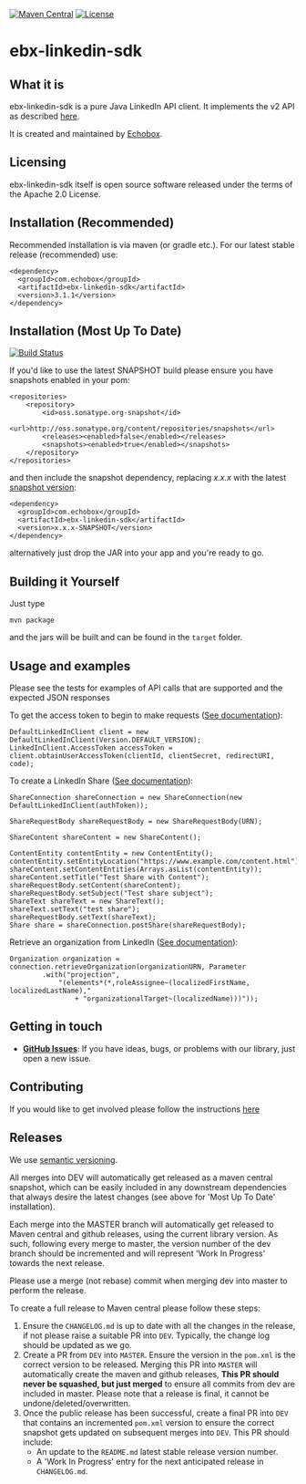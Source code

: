 [![Maven Central](https://img.shields.io/maven-central/v/com.echobox/ebx-linkedin-sdk.svg?label=Maven%20Central)](https://search.maven.org/search?q=g:%22com.echobox%22%20AND%20a:%22ebx-linkedin-sdk%22) [![License](https://img.shields.io/badge/License-Apache%202.0-blue.svg)](https://raw.githubusercontent.com/ebx/ebx-linkedin-sdk/master/LICENSE) 

# ebx-linkedin-sdk

## What it is

ebx-linkedin-sdk is a pure Java LinkedIn API client. It implements the v2 API as described 
[here](https://docs.microsoft.com/en-us/linkedin/).

It is created and maintained by [Echobox](http://echobox.com).

## Licensing

ebx-linkedin-sdk itself is open source software released under the terms of the Apache 2.0 License.

## Installation (Recommended)

Recommended installation is via maven (or gradle etc.). For our latest stable release (recommended) 
use:

```
<dependency>
  <groupId>com.echobox</groupId>
  <artifactId>ebx-linkedin-sdk</artifactId>
  <version>3.1.1</version>
</dependency>
```

## Installation (Most Up To Date)
[![Build Status](https://travis-ci.org/ebx/ebx-linkedin-sdk.svg?branch=dev)](https://app.travis-ci.com/github/ebx/ebx-linkedin-sdk)

If you'd like to use the latest SNAPSHOT build please ensure you have snapshots enabled in your pom:

```
<repositories>
    <repository>
        <id>oss.sonatype.org-snapshot</id>
        <url>http://oss.sonatype.org/content/repositories/snapshots</url>
        <releases><enabled>false</enabled></releases>
        <snapshots><enabled>true</enabled></snapshots>
    </repository>
</repositories>
```

and then include the snapshot dependency, replacing *x.x.x* with the latest 
[snapshot version](https://github.com/ebx/ebx-linkedin-sdk/blob/dev/pom.xml):

```
<dependency>
  <groupId>com.echobox</groupId>
  <artifactId>ebx-linkedin-sdk</artifactId>
  <version>x.x.x-SNAPSHOT</version>
</dependency>
```

alternatively just drop the JAR into your app and you're ready to go.

## Building it Yourself

Just type

    mvn package
    
and the jars will be built and can be found in the `target` folder. 

## Usage and examples

Please see the tests for examples of API calls that are supported and the expected JSON responses

To get the access token to begin to make requests ([See
documentation](https://docs.microsoft.com/en-us/linkedin/shared/authentication/authorization-code-flow?context=linkedin/marketing/context])):

    DefaultLinkedInClient client = new DefaultLinkedInClient(Version.DEFAULT_VERSION);
    LinkedInClient.AccessToken accessToken = client.obtainUserAccessToken(clientId, clientSecret, redirectURI, code);

To create a LinkedIn Share
([See documentation](https://docs.microsoft.com/en-us/linkedin/marketing/integrations/community-management/shares/share-api#post-shares)):

    ShareConnection shareConnection = new ShareConnection(new DefaultLinkedInClient(authToken));
    
    ShareRequestBody shareRequestBody = new ShareRequestBody(URN);
    
    ShareContent shareContent = new ShareContent();
    
    ContentEntity contentEntity = new ContentEntity();
    contentEntity.setEntityLocation("https://www.example.com/content.html");
    shareContent.setContentEntities(Arrays.asList(contentEntity));
    shareContent.setTitle("Test Share with Content");
    shareRequestBody.setContent(shareContent);
    shareRequestBody.setSubject("Test share subject");
    ShareText shareText = new ShareText();
    shareText.setText("test share");
    shareRequestBody.setText(shareText);
    Share share = shareConnection.postShare(shareRequestBody);

Retrieve an organization from LinkedIn 
([See documentation](https://docs.microsoft.com/en-us/linkedin/marketing/integrations/community-management/organizations/organization-lookup-api#retrieve-organizations)):
    
    Organization organization = connection.retrieveOrganization(organizationURN, Parameter
            .with("projection",
                "(elements*(*,roleAssignee~(localizedFirstName, localizedLastName),"
                    + "organizationalTarget~(localizedName)))"));

## Getting in touch

* **[GitHub Issues](https://github.com/ebx/ebx-linkedin-sdk/issues/new)**: If you have ideas, bugs, 
or problems with our library, just open a new issue.

## Contributing

If you would like to get involved please follow the instructions 
[here](https://github.com/ebx/ebx-linkedin-sdk/tree/master/CONTRIBUTING.md)

## Releases

We use [semantic versioning](https://semver.org/).

All merges into DEV will automatically get released as a maven central snapshot, which can be easily
included in any downstream dependencies that always desire the latest changes (see above for 
'Most Up To Date' installation).

Each merge into the MASTER branch will automatically get released to Maven central and github 
releases, using the current library version. As such, following every merge to master, the version 
number of the dev branch should be incremented and will represent 'Work In Progress' towards the 
next release. 

Please use a merge (not rebase) commit when merging dev into master to perform the release.

To create a full release to Maven central please follow these steps:
1. Ensure the `CHANGELOG.md` is up to date with all the changes in the release, if not please raise 
a suitable PR into `DEV`. Typically, the change log should be updated as we go.
3. Create a PR from `DEV` into `MASTER`. Ensure the version in the `pom.xml` is the 
correct version to be released. Merging this PR into `MASTER` will automatically create the maven 
and github releases, **This PR should never be squashed, but just merged** to ensure all commits 
   from dev are included in master. Please note that a release is final, it cannot be undone/deleted/overwritten.
5. Once the public release has been successful, create a final PR into `DEV` that contains an 
incremented `pom.xml` version to ensure the correct snapshot gets updated on subsequent merges
into `DEV`. This PR should include:
    * An update to the `README.md` latest stable release version number.
    * A 'Work In Progress' entry for the next anticipated release in `CHANGELOG.md`.
